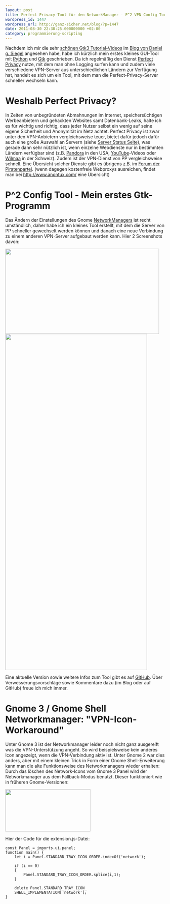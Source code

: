 ```yaml
---
layout: post
title: Perfect Privacy-Tool für den NetworkManager - P^2 VPN Config Tool
wordpress_id: 1447
wordpress_url: http://ganz-sicher.net/blog/?p=1447
date: 2011-08-30 22:30:25.000000000 +02:00
category: programmierung-scripting
---
```

Nachdem ich mir die sehr <a href="http://www.dgsiegel.net/news/2011_06_16-gnome_screencasts">schönen Gtk3 Tutorial-Videos</a> im <a href="http://www.dgsiegel.net/">Blog von Daniel g. Siegel</a> angesehen habe, habe ich kürzlich mein erstes kleines GUI-Tool mit <a href="http://www.python.org/">Python</a> und <a href="http://www.pygtk.org/">Gtk</a> geschrieben. Da ich regelmäßig den Dienst <a href="http://perfect-privacy.com/">Perfect Privacy</a> nutze, mit dem man ohne Logging surfen kann und zudem viele verschiedene VPN-Server aus unterschiedlichen Ländern zur Verfügung hat, handelt es sich um ein Tool, mit dem man die Perfect-Privacy-Server schneller wechseln kann.
<!--more-->

Weshalb Perfect Privacy?
========================
In Zeiten von unbegründeten Abmahnungen im Internet, speichersüchtigen Werbeanbietern und gehackten Websites samt Datenbank-Leaks, halte ich es für wichtig und richtig, dass jeder Nutzer selbst ein wenig auf seine eigene Sicherheit und Anonymität im Netz achtet. Perfect Privacy ist zwar unter den VPN-Anbietern vergleichsweise teuer, bietet dafür jedoch dafür auch eine große Auswahl an Servern (siehe <a href="https://blog.perfect-privacy.com/server-status/">Server Status Seite</a>), was gerade dann sehr nützlich ist, wenn einzelne Webdienste nur in bestimmten Ländern verfügbar sind (z.B. <a href="http://www.pandora.com/">Pandora</a> in den USA, <a href="http://www.youtube.com/">YouTube</a>-Videos oder <a href="http://www.wilmaa.com/">Wilmaa</a> in der Schweiz). Zudem ist der VPN-Dienst von PP vergleichsweise schnell.
Eine Übersicht solcher Dienste gibt es übrigens z.B. im <a href="http://forum.piratenpartei.de/viewtopic.php?t=992">Forum der Piratenpartei</a>. (wenn dagegen kostenfreie Webproxys ausreichen, findet man bei <a href="http://www.anontux.com/">http://www.anontux.com/</a> eine Übersicht)

P^2 Config Tool - Mein erstes Gtk-Programm
==========================================
Das Ändern der Einstellungen des Gnome <a href="http://live.gnome.org/NetworkManager/SystemSettings">NetworkManagers</a> ist recht umständlich, daher habe ich ein kleines Tool erstellt, mit dem die Server von PP schneller gewechselt werden können und danach eine neue Verbindung zu einem anderen VPN-Server aufgebaut werden kann. Hier 2 Screenshots davon:

<img class="borderimg centered" src="{{site.baseurl}}/wp-content/uploads/1.jpg" alt="" width="486" height="268" />

<img class="borderimg centered" src="{{site.baseurl}}/wp-content/uploads/2.jpg" alt="" width="448" height="1058" />

Eine aktuelle Version sowie weitere Infos zum Tool gibt es auf <a href="https://github.com/pylight/P-2-Config-Tool">GitHub</a>. Über Verwesserungsvorschläge sowie Kommentare dazu (im Blog oder auf GitHub) freue ich mich immer.


Gnome 3 / Gnome Shell Networkmanager: "VPN-Icon-Workaround"
============================================================
Unter Gnome 3 ist der Networkmanager leider noch nicht ganz ausgereift was die VPN-Unterstützung angeht. So wird beispielsweise kein anderes Icon angezeigt, wenn die VPN-Verbindung aktiv ist. Unter Gnome 2 war dies anders, aber mit einem kleinen Trick in Form einer Gnome Shell-Erweiterung kann man die alte Funktionsweise des Networkmanagers wieder erhalten: Durch das löschen des Network-Icons vom Gnome 3 Panel wird der Networkmanager aus dem Fallback-Modus benutzt. Dieser funktioniert wie in früheren Gnome-Versionen:

<img class="borderimg centered" src="{{site.baseurl}}/wp-content/uploads/2.png" alt="" width="269" height="133" />

Hier der Code für die extension.js-Datei:

	const Panel = imports.ui.panel;
	function main() {
		let i = Panel.STANDARD_TRAY_ICON_ORDER.indexOf('network');
		
		if (i == 0) 
		{
			Panel.STANDARD_TRAY_ICON_ORDER.splice(i,1);
		}
		
		delete Panel.STANDARD_TRAY_ICON_
		SHELL_IMPLEMENTATION['network'];
	}

